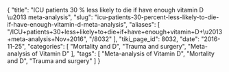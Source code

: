 {
    "title": "ICU patients 30 % less likely to die if have enough vitamin D \u2013 meta-analysis",
    "slug": "icu-patients-30-percent-less-likely-to-die-if-have-enough-vitamin-d-meta-analysis",
    "aliases": [
        "/ICU+patients+30+less+likely+to+die+if+have+enough+vitamin+D+\u2013+meta-analysis+Nov+2016",
        "/8032"
    ],
    "tiki_page_id": 8032,
    "date": "2016-11-25",
    "categories": [
        "Mortality and D",
        "Trauma and surgery",
        "Meta-analysis of Vitamin D"
    ],
    "tags": [
        "Meta-analysis of Vitamin D",
        "Mortality and D",
        "Trauma and surgery"
    ]
}